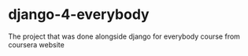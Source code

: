 # django-4-everybody
The project that was done alongside django for everybody course from coursera website
